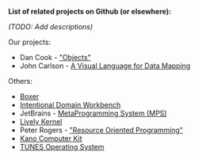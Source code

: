 **List of related projects on Github (or elsewhere):**

*(TODO: Add descriptions)*

Our projects:

* Dan Cook - ["Objects"](https://github.com/d-cook/Objects)
* John Carlson - [A Visual Language for Data Mapping](http://dsmforum.org/events/DSVL01/carlson.pdf)

Others:

* [Boxer](http://www.pyxisystems.com)
* [Intentional Domain Workbench](http://www.intentsoft.com/intentional-technology/)
* JetBrains - [MetaProgramming System (MPS)](https://www.jetbrains.com/mps/)
* [Lively Kernel](https://www.lively-kernel.org/)
* Peter Rogers - ["Resource Oriented Programming"](https://youtu.be/1O8PwkXfDJg)
* [Kano Computer Kit](https://kano.me/store/us/products/computer-kit)
* [TUNES Operating System](http://tunes.org/cliki/)
